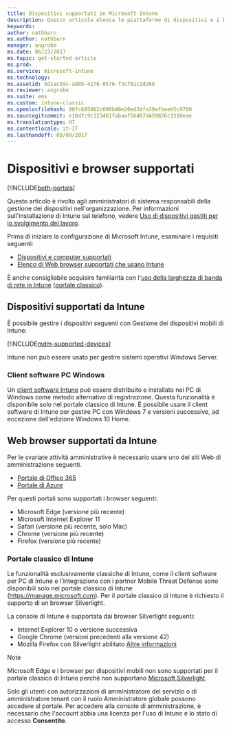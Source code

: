 ```yaml
---
title: Dispositivi supportati in Microsoft Intune
description: Questo articolo elenca le piattaforme di dispositivi e i browser supportati per la gestione dei dispositivi in Intune.
keywords: 
author: nathbarn
ms.author: nathbarn
manager: angrobe
ms.date: 06/23/2017
ms.topic: get-started-article
ms.prod: 
ms.service: microsoft-intune
ms.technology: 
ms.assetid: 5d1ac59c-a885-4276-8576-f3cf81c2d268
ms.reviewer: angrobe
ms.suite: ems
ms.custom: intune-classic
ms.openlocfilehash: 00fc685062c090b40e20ed3dfa30afbeeb5c9780
ms.sourcegitcommit: e10dfc9c123401fabaaf5b487d459826c1510eae
ms.translationtype: HT
ms.contentlocale: it-IT
ms.lasthandoff: 09/09/2017
---
```

# <a name="supported-devices-and-browsers"></a>Dispositivi e browser supportati

[!INCLUDE[both-portals](./includes/note-for-both-portals.md)]

Questo articolo è rivolto agli amministratori di sistema responsabili della gestione dei dispositivi nell'organizzazione. Per informazioni sull'installazione di Intune sul telefono, vedere [Uso di dispositivi gestiti per lo svolgimento del lavoro](/intune-user-help/company-portal-frequently-asked-questions).

Prima di iniziare la configurazione di Microsoft Intune, esaminare i requisiti seguenti:

- [Dispositivi e computer supportati](#intune-supported-devices)
- [Elenco di Web browser supportati che usano Intune](#intune-supported-web-browsers)

È anche consigliabile acquisire familiarità con l'[uso della larghezza di banda di rete in Intune](network-bandwidth-use.md) ([portale classico](/intune-classic/get-started/network-bandwidth-use)).

## <a name="intune-supported-devices"></a>Dispositivi supportati da Intune

È possibile gestire i dispositivi seguenti con Gestione dei dispositivi mobili di Intune:

[!INCLUDE[mdm-supported-devices](./includes/mdm-supported-devices.md)]

Intune non può essere usato per gestire sistemi operativi Windows Server.

### <a name="windows-pc-software-client"></a>Client software PC Windows

Un [client software Intune](/intune-classic/deploy-use/manage-windows-pcs-with-microsoft-intune) può essere distribuito e installato nei PC di Windows come metodo alternativo di registrazione. Questa funzionalità è disponibile solo nel portale classico di Intune. È possibile usare il client software di Intune per gestire PC con Windows 7 e versioni successive, ad eccezione dell'edizione Windows 10 Home.

<!--  ### Exchange ActiveSync management

You can manage [Exchange ActiveSync devices](/intune-classic/deploy-use/mobile-device-management-with-exchange-activesync-and-microsoft-intune) from the Intune console. This option provides a limited set of management capabilities when compared to the other methods. See [Capabilities of built-in Mobile Device Management in Office 365](https://support.office.com/article/Capabilities-of-built-in-Mobile-Device-Management-for-Office-365-a1da44e5-7475-4992-be91-9ccec25905b0) for a list of supported devices.  -->

## <a name="intune-supported-web-browsers"></a>Web browser supportati da Intune

Per le svariate attività amministrative è necessario usare uno dei siti Web di amministrazione seguenti.

- [Portale di Office 365](http://go.microsoft.com/fwlink/p/?LinkId=698854)
- [Portale di Azure](https://portal.azure.com/)

Per questi portali sono supportati i browser seguenti:
- Microsoft Edge (versione più recente)
- Microsoft Internet Explorer 11
- Safari (versione più recente, solo Mac)
- Chrome (versione più recente)
- Firefox (versione più recente)

### <a name="intune-classic-portal"></a>Portale classico di Intune

Le funzionalità esclusivamente classiche di Intune, come il client software per PC di Intune e l'integrazione con i partner Mobile Threat Defense sono disponibili solo nel portale classico di Intune (https://manage.microsoft.com). Per il portale classico di Intune è richiesto il supporto di un browser Silverlight.

La console di Intune è supportata dai browser Silverlight seguenti:
- Internet Explorer 10 o versione successiva
- Google Chrome (versioni precedenti alla versione 42)
- Mozilla Firefox con Silverlight abilitato [Altre informazioni](https://go.microsoft.com/fwlink/?linkid=836872)

> [!Note]
> Microsoft Edge e i browser per dispositivi mobili non sono supportati per il portale classico di Intune perché non supportano [Microsoft Silverlight](https://msdn.microsoft.com/library/cc838158(v=vs.95).aspx).

Solo gli utenti con autorizzazioni di amministratore del servizio o di amministratore tenant con il ruolo Amministratore globale possono accedere al portale. Per accedere alla console di amministrazione, è necessario che l'account abbia una licenza per l'uso di Intune e lo stato di accesso **Consentito**.
